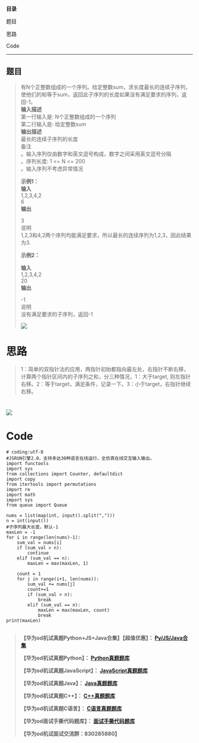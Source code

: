 **目录**

题目

思路

Code

* * *

## 题目

> 有N个正整数组成的一个序列。给定整数sum，求长度最长的连续子序列，使他们的和等于sum，返回此子序列的长度如果没有满足要求的序列，返回-1。  
>  **输入描述**  
>  第一行输入是: N个正整数组成的一个序列  
>  第二行输入是: 给定整数sum  
>  **输出描述**  
>  最长的连续子序列的长度  
>  备注  
>  。输入序列仅由数字和英文逗号构成，数字之间采用英文逗号分隔  
>  。序列长度: 1 <= N <= 200  
>  。输入序列不考虑异常情况
>
> **示例1：  
>  输入**  
>  1,2,3,4,2  
>  6  
>  **输出**
>
> 3  
>  说明  
>  1,2,3和4,2两个序列均能满足要求，所以最长的连续序列为1,2,3，因此结果为3.
>
> **示例2：**
>
> **输入**  
>  1,2,3,4,2  
>  20  
>  **输出**
>
> -1  
>  说明  
>  没有满足要求的子序列，返回-1
>
> ![](https://img-blog.csdnimg.cn/900a0feb602e4aa5bc3c9bc8a7eb52c3.jpeg)

# 思路

> 1：简单的双指针法的应用，两指针初始都指向最左处，右指针不断右移，计算两个指针区间内的子序列之和，分三种情况，1：大于target,
> 则左指针右移。2：等于target，满足条件，记录一下。3：小于target，右指针继续右移。

# ![](https://img-blog.csdnimg.cn/42eca8c5691144f2a9511821b795bf3e.jpeg)

# Code

    
    
    # coding:utf-8
    #JSRUN引擎2.0，支持多达30种语言在线运行，全仿真在线交互输入输出。 
    import functools
    import sys
    from collections import Counter, defaultdict
    import copy
    from itertools import permutations
    import re
    import math
    import sys
    from queue import Queue
     
    nums = list(map(int, input().split(",")))
    n = int(input())
    #子序列最大长度，默认-1
    maxLen = -1
    for i in range(len(nums)-1):
        sum_val = nums[i]
        if (sum_val > n):
            continue
        elif (sum_val == n):
            maxLen = max(maxLen, 1)
        
        count = 1
        for j in range(i+1, len(nums)):
            sum_val += nums[j]
            count+=1
            if (sum_val > n):
                break
            elif (sum_val == n):
                maxLen = max(maxLen, count)
                break
    print(maxLen)

##

> **【华为od机试真题Python+JS+Java合集】【超值优惠】：
> **[Py/JS/Java合集](https://blog.csdn.net/misayaaaaa/category_12258991.html
> "Py/JS/Java合集")****
>
> **【华为od机试真题Python】：
> **[Python真题题库](https://blog.csdn.net/misayaaaaa/category_12111005.html
> "Python真题题库")****
>
> **【华为od机试真题JavaScript】：
> **[JavaScript真题题库](https://blog.csdn.net/misayaaaaa/category_12199270.html
> "JavaScript真题题库")****
>
> **【华为od机试真题Java】：
> **[Java真题题库](https://blog.csdn.net/misayaaaaa/category_12111006.html
> "Java真题题库")****
>
> **【华为od机试真题C++】：
> **[C++真题题库](https://blog.csdn.net/misayaaaaa/category_12036814.html
> "C++真题题库")****
>
> **【华为od机试真题C语言】：
> **[C语言真题题库](https://blog.csdn.net/misayaaaaa/category_12217917.html
> "C语言真题题库")****
>
> **【华为od面试手撕代码题库】：
> **[面试手撕代码题库](https://renjie.blog.csdn.net/article/details/130419388
> "面试手撕代码题库")****
>
> **【华为od机试面试交流群：830285880】**


